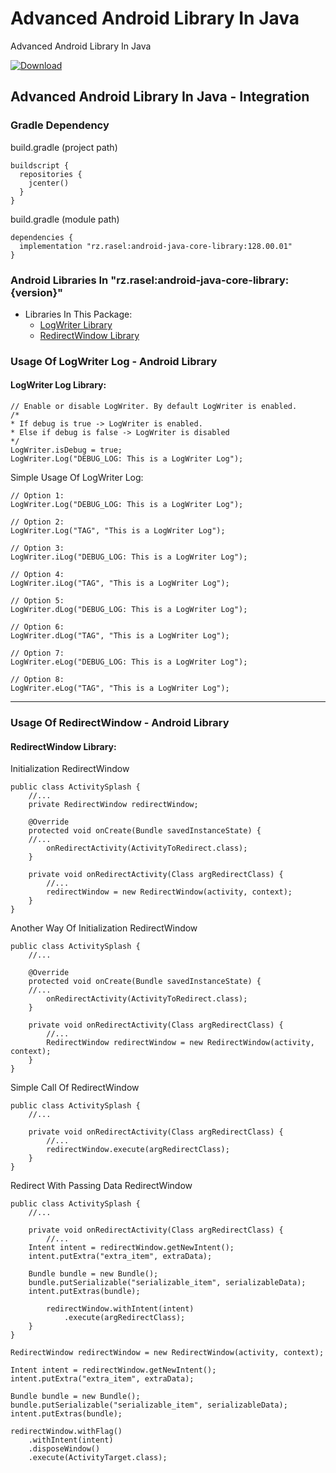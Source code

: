 # Advanced Android Library In Java
Advanced Android Library In Java

[ ![Download](https://api.bintray.com/packages/rzrasel/android-java-core-library-center/android-core-library/images/download.svg) ](https://bintray.com/rzrasel/android-java-core-library-center/android-core-library/_latestVersion)

## Advanced Android Library In Java - Integration
### Gradle Dependency
build.gradle (project path)  
```groovy_project_path 
buildscript {  
  repositories {
    jcenter()
  }
}  
```  
build.gradle (module path)
```groovy_android_gradle_dependency
dependencies {  
  implementation "rz.rasel:android-java-core-library:128.00.01"
}
```

### Android Libraries In "rz.rasel:android-java-core-library:{version}"
* Libraries In This Package:
    * [LogWriter Library](#logwriter-log-library "Goto #logwriter-log-library")
	* [RedirectWindow Library](#redirectwindow-library "Goto #redirectwindow-library")

### Usage Of LogWriter Log - Android Library
#### LogWriter Log Library:
```log_writer_log_001
// Enable or disable LogWriter. By default LogWriter is enabled.
/*
* If debug is true -> LogWriter is enabled.
* Else if debug is false -> LogWriter is disabled
*/
LogWriter.isDebug = true;
LogWriter.Log("DEBUG_LOG: This is a LogWriter Log");
```

Simple Usage Of LogWriter Log:
```log_writer_log_002
// Option 1:
LogWriter.Log("DEBUG_LOG: This is a LogWriter Log");

// Option 2:
LogWriter.Log("TAG", "This is a LogWriter Log");

// Option 3:
LogWriter.iLog("DEBUG_LOG: This is a LogWriter Log");

// Option 4:
LogWriter.iLog("TAG", "This is a LogWriter Log");

// Option 5:
LogWriter.dLog("DEBUG_LOG: This is a LogWriter Log");

// Option 6:
LogWriter.dLog("TAG", "This is a LogWriter Log");

// Option 7:
LogWriter.eLog("DEBUG_LOG: This is a LogWriter Log");

// Option 8:
LogWriter.eLog("TAG", "This is a LogWriter Log");
```

- - - -

### Usage Of RedirectWindow - Android Library
#### RedirectWindow Library:
Initialization RedirectWindow
```redirect_window_001
public class ActivitySplash {
    //...
    private RedirectWindow redirectWindow;

    @Override
    protected void onCreate(Bundle savedInstanceState) {
	//...
        onRedirectActivity(ActivityToRedirect.class);
    }

    private void onRedirectActivity(Class argRedirectClass) {
        //...
        redirectWindow = new RedirectWindow(activity, context);
    }
}
```
Another Way Of Initialization RedirectWindow
```redirect_window_002
public class ActivitySplash {
    //...

    @Override
    protected void onCreate(Bundle savedInstanceState) {
	//...
        onRedirectActivity(ActivityToRedirect.class);
    }

    private void onRedirectActivity(Class argRedirectClass) {
        //...
        RedirectWindow redirectWindow = new RedirectWindow(activity, context);
    }
}
```
Simple Call Of RedirectWindow
```redirect_window_003
public class ActivitySplash {
    //...

    private void onRedirectActivity(Class argRedirectClass) {
        //...
        redirectWindow.execute(argRedirectClass);
    }
}
```
Redirect With Passing Data RedirectWindow
```redirect_window_004
public class ActivitySplash {
    //...

    private void onRedirectActivity(Class argRedirectClass) {
        //...
	Intent intent = redirectWindow.getNewIntent();
	intent.putExtra("extra_item", extraData);

	Bundle bundle = new Bundle();
	bundle.putSerializable("serializable_item", serializableData);
	intent.putExtras(bundle);
		
        redirectWindow.withIntent(intent)
			.execute(argRedirectClass);
    }
}
```
```redirect_window_005
RedirectWindow redirectWindow = new RedirectWindow(activity, context);

Intent intent = redirectWindow.getNewIntent();
intent.putExtra("extra_item", extraData);

Bundle bundle = new Bundle();
bundle.putSerializable("serializable_item", serializableData);
intent.putExtras(bundle);

redirectWindow.withFlag()
	.withIntent(intent)
	.disposeWindow()
	.execute(ActivityTarget.class);
```
